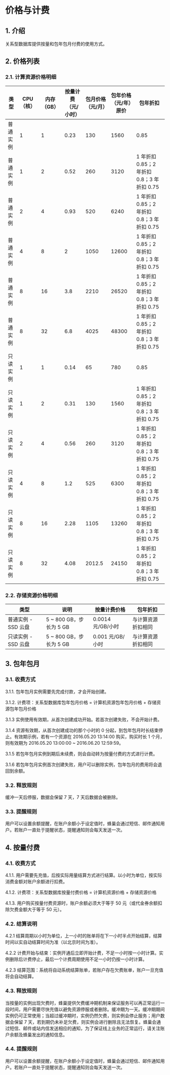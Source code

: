 # 价格与计费

## 1. 介绍

关系型数据库提供按量和包年包月付费的使用方式。


## 2. 价格列表

### 2.1. 计算资源价格明细

|   类型   | CPU（核） | 内存（GB） | 按量计费（元/小时） | 包月价格（元/月） | 包年价格（元/年）原价 |                  包年折扣                  |
|----------|-----------|------------|---------------------|-------------------|-----------------------|--------------------------------------------|
| 普通实例 |         1 |          1 |                0.23 |               130 |                  1560 | 0.85                                       |
| 普通实例 |         1 |          2 |                0.52 |               260 |                  3120 | 1 年折扣 0.85；2 年折扣 0.8；3 年折扣 0.75 |
| 普通实例 |         2 |          4 |                0.93 |               520 |                  6240 | 1 年折扣 0.85；2 年折扣 0.8；3 年折扣 0.75 |
| 普通实例 |         4 |          8 |                   2 |              1050 |                 12600 | 1 年折扣 0.85；2 年折扣 0.8；3 年折扣 0.75 |
| 普通实例 |         8 |         16 |                 3.8 |              2210 |                 26520 | 1 年折扣 0.85；2 年折扣 0.8；3 年折扣 0.75 |
| 普通实例 |         8 |         32 |                 6.8 |              4025 |                 48300 | 1 年折扣 0.85；2 年折扣 0.8；3 年折扣 0.75 |
| 只读实例 |         1 |          1 |                0.14 |                65 |                   780 | 0.85                                       |
| 只读实例 |         1 |          2 |                0.31 |               130 |                  1560 | 1 年折扣 0.85；2 年折扣 0.8；3 年折扣 0.75 |
| 只读实例 |         2 |          4 |                0.56 |               260 |                  3120 | 1 年折扣 0.85；2 年折扣 0.8；3 年折扣 0.75 |
| 只读实例 |         4 |          8 |                 1.2 |               525 |                  6300 | 1 年折扣 0.85；2 年折扣 0.8；3 年折扣 0.75 |
| 只读实例 |         8 |         16 |                2.28 |              1105 |                 13260 | 1 年折扣 0.85；2 年折扣 0.8；3 年折扣 0.75 |
| 只读实例 |         8 |         32 |                4.08 |            2012.5 |                 24150 | 1 年折扣 0.85；2 年折扣 0.8；3 年折扣 0.75 |


### 2.2. 存储资源价格明细

|         类型        |           说明          |    按量计费价格   |      包年折扣      |
|---------------------|-------------------------|-------------------|--------------------|
| 普通实例 - SSD 云盘 | 5 ~ 800 GB，步长为 5 GB | 0.0014 元/GB/小时 | 与计算资源折扣相同 |
| 只读实例 - SSD 云盘 | 5 ~ 800 GB，步长为 5 GB | 0.001 元/GB/小时  | 与计算资源折扣相同 |


## 3. 包年包月

### 3.1. 收费方式

3.1.1. 包年包月实例需要先完成付款，才会开始创建。

3.1.2. 计费项：关系型数据库包年包月价格 = 计算机资源包年包月价格 + 存储资源包年包月价格

3.1.3 实例使用有效期，从首次创建成功开始。若首次创建失败，不会开始计费。

3.1.4 资源有效期，从首次创建成功的那个小时的 0 分起，到包年包月时长结束停止。有效期示例，若有一个资源在 2016.05.20 13:14:00 购买，购买时长 1 个月，则有效期为 2016.05.20 13:00:00 ~ 2016.06.20 12:59:59。

3.1.5 若包年包月实例到期后未续费，则会自动转为按量付费的方式进行计费。

3.1.6 若包年包月实例首次创建失败，用户可以删除实例，包年包月的费用将会退回到余额。

### 3.2. 释放规则

缓冲一天后停服，数据会保留 7 天，7 天后数据会被删除。

### 3.3. 提醒规则

用户可以设置余额提醒，在账户余额小于设定值时，蜂巢会通过短信、邮件通知用户。若账户一直处于提醒状态，提醒通知则会每天发送一次。

## 4. 按量付费

### 4.1. 收费方式

4.1.1. 用户需要先充值，后按实际用量结算方式进行结算。以小时为单位，按实际消费金额对账户余额进行扣费。

4.1.2. 计费项：关系型数据库按量付费价格 = 计算机资源价格 + 存储资源价格

4.1.3. 用户购买按量付费资源时，账户余额必须大于等于 50 元（或代金券余额扣除欠费金额大于等于 50 元）。

### 4.2. 结算说明

4.2.1 结算周期以小时为单位，上一小时的账单将在下一小时半点开始结算，结算时间以实自动结算时间为准（以北京时间为准）。

4.2.2 计费开始与结束：实例开通后立即开始计费，不足一小时按一小时计算。实例删除后计费停止，最后一个计费周期使用不足一小时仍按一小时计算。

4.2.3 结算范围：系统将自动系统结算账单，若账户存在欠费账单，账户一旦充值将会自动结算。

### 4.3. 释放规则

当按量的实例出现欠费时，蜂巢提供欠费缓冲期机制来保证服务可以再正常运行一段时间，用户需要尽快充值以避免资源停服或者删除。缓冲期为一天。缓冲期期间实例仍可正常使用；当超过缓冲期时，实例仍然欠费，则实例会停止服务；用户数据会保留 7 天，若到期仍未补足欠费，则实例会进行删除且无法恢复。蜂巢会通过短信、邮件或站内信发送相应的通知，为了保证线上业务的正常运行，请关注账户余额及蜂巢发出的通知信息。

### 4.4. 提醒规则

用户可以设置余额提醒，在账户余额小于设定值时，蜂巢会通过短信、邮件通知用户。若账户一直处于提醒状态，提醒通知则会每天发送一次。









